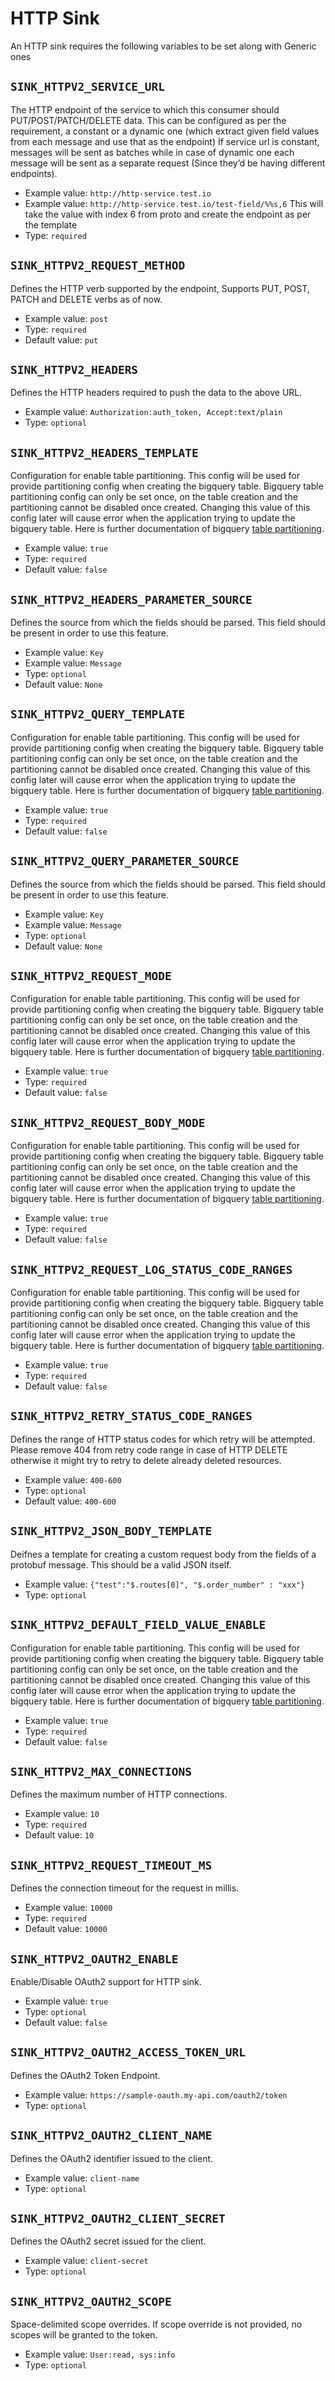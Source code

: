 # HTTP Sink

An HTTP sink requires the following variables to be set along with Generic ones

## `SINK_HTTPV2_SERVICE_URL`


The HTTP endpoint of the service to which this consumer should PUT/POST/PATCH/DELETE data. This can be configured as per the requirement, a constant or a dynamic one \(which extract given field values from each message and use that as the endpoint\)
If service url is constant, messages will be sent as batches while in case of dynamic one each message will be sent as a separate request \(Since they’d be having different endpoints\).

- Example value: `http://http-service.test.io`
- Example value: `http://http-service.test.io/test-field/%%s,6` This will take the value with index 6 from proto and create the endpoint as per the template
- Type: `required`

## `SINK_HTTPV2_REQUEST_METHOD`

Defines the HTTP verb supported by the endpoint, Supports PUT, POST, PATCH and DELETE verbs as of now.

- Example value: `post`
- Type: `required`
- Default value: `put`

## `SINK_HTTPV2_HEADERS`

Defines the HTTP headers required to push the data to the above URL.

- Example value: `Authorization:auth_token, Accept:text/plain`
- Type: `optional`

## `SINK_HTTPV2_HEADERS_TEMPLATE`

Configuration for enable table partitioning. This config will be used for provide partitioning config when creating the
bigquery table. Bigquery table partitioning config can only be set once, on the table creation and the partitioning
cannot be disabled once created. Changing this value of this config later will cause error when the application trying
to update the bigquery table. Here is further documentation of
bigquery [table partitioning](https://cloud.google.com/bigquery/docs/partitioned-tables).

* Example value: `true`
* Type: `required`
* Default value: `false`

## `SINK_HTTPV2_HEADERS_PARAMETER_SOURCE`

Defines the source from which the fields should be parsed. This field should be present in order to use this feature.

- Example value: `Key`
- Example value: `Message`
- Type: `optional`
- Default value: `None`

## `SINK_HTTPV2_QUERY_TEMPLATE`

Configuration for enable table partitioning. This config will be used for provide partitioning config when creating the
bigquery table. Bigquery table partitioning config can only be set once, on the table creation and the partitioning
cannot be disabled once created. Changing this value of this config later will cause error when the application trying
to update the bigquery table. Here is further documentation of
bigquery [table partitioning](https://cloud.google.com/bigquery/docs/partitioned-tables).

* Example value: `true`
* Type: `required`
* Default value: `false`

## `SINK_HTTPV2_QUERY_PARAMETER_SOURCE`

Defines the source from which the fields should be parsed. This field should be present in order to use this feature.

- Example value: `Key`
- Example value: `Message`
- Type: `optional`
- Default value: `None`

## `SINK_HTTPV2_REQUEST_MODE`

Configuration for enable table partitioning. This config will be used for provide partitioning config when creating the
bigquery table. Bigquery table partitioning config can only be set once, on the table creation and the partitioning
cannot be disabled once created. Changing this value of this config later will cause error when the application trying
to update the bigquery table. Here is further documentation of
bigquery [table partitioning](https://cloud.google.com/bigquery/docs/partitioned-tables).

* Example value: `true`
* Type: `required`
* Default value: `false`


## `SINK_HTTPV2_REQUEST_BODY_MODE`

Configuration for enable table partitioning. This config will be used for provide partitioning config when creating the
bigquery table. Bigquery table partitioning config can only be set once, on the table creation and the partitioning
cannot be disabled once created. Changing this value of this config later will cause error when the application trying
to update the bigquery table. Here is further documentation of
bigquery [table partitioning](https://cloud.google.com/bigquery/docs/partitioned-tables).

* Example value: `true`
* Type: `required`
* Default value: `false`


## `SINK_HTTPV2_REQUEST_LOG_STATUS_CODE_RANGES`

Configuration for enable table partitioning. This config will be used for provide partitioning config when creating the
bigquery table. Bigquery table partitioning config can only be set once, on the table creation and the partitioning
cannot be disabled once created. Changing this value of this config later will cause error when the application trying
to update the bigquery table. Here is further documentation of
bigquery [table partitioning](https://cloud.google.com/bigquery/docs/partitioned-tables).

* Example value: `true`
* Type: `required`
* Default value: `false`


## `SINK_HTTPV2_RETRY_STATUS_CODE_RANGES`

Defines the range of HTTP status codes for which retry will be attempted. Please remove 404 from retry code range in case of HTTP DELETE otherwise it might try to retry to delete already deleted resources.

- Example value: `400-600`
- Type: `optional`
- Default value: `400-600`

## `SINK_HTTPV2_JSON_BODY_TEMPLATE`


Deifnes a template for creating a custom request body from the fields of a protobuf message. This should be a valid JSON itself.

- Example value: `{"test":"$.routes[0]", "$.order_number" : "xxx"}`
- Type: `optional`

## `SINK_HTTPV2_DEFAULT_FIELD_VALUE_ENABLE`

Configuration for enable table partitioning. This config will be used for provide partitioning config when creating the
bigquery table. Bigquery table partitioning config can only be set once, on the table creation and the partitioning
cannot be disabled once created. Changing this value of this config later will cause error when the application trying
to update the bigquery table. Here is further documentation of
bigquery [table partitioning](https://cloud.google.com/bigquery/docs/partitioned-tables).

* Example value: `true`
* Type: `required`
* Default value: `false`


## `SINK_HTTPV2_MAX_CONNECTIONS`

Defines the maximum number of HTTP connections.

- Example value: `10`
- Type: `required`
- Default value: `10`

## `SINK_HTTPV2_REQUEST_TIMEOUT_MS`

Defines the connection timeout for the request in millis.

- Example value: `10000`
- Type: `required`
- Default value: `10000`

## `SINK_HTTPV2_OAUTH2_ENABLE`

Enable/Disable OAuth2 support for HTTP sink.

- Example value: `true`
- Type: `optional`
- Default value: `false`

## `SINK_HTTPV2_OAUTH2_ACCESS_TOKEN_URL`

Defines the OAuth2 Token Endpoint.

- Example value: `https://sample-oauth.my-api.com/oauth2/token`
- Type: `optional`

## `SINK_HTTPV2_OAUTH2_CLIENT_NAME`


Defines the OAuth2 identifier issued to the client.

- Example value: `client-name`
- Type: `optional`


## `SINK_HTTPV2_OAUTH2_CLIENT_SECRET`


Defines the OAuth2 secret issued for the client.

- Example value: `client-secret`
- Type: `optional`


## `SINK_HTTPV2_OAUTH2_SCOPE`


Space-delimited scope overrides. If scope override is not provided, no scopes will be granted to the token.

- Example value: `User:read, sys:info`
- Type: `optional`